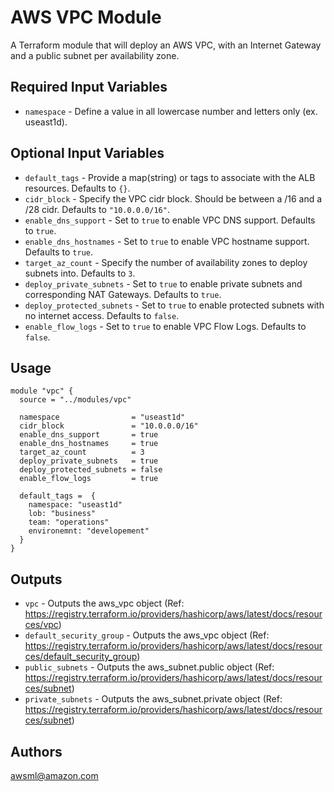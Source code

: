 AWS VPC Module
===========

A Terraform module that will deploy an AWS VPC, with an Internet Gateway and a public subnet per availability zone.

Required Input Variables
----------------------

- `namespace` - Define a value in all lowercase number and letters only (ex. useast1d).

Optional Input Variables
----------------------

- `default_tags` - Provide a map(string) or tags to associate with the ALB
resources. Defaults to `{}`.
- `cidr_block` - Specify the VPC cidr block. Should be between a /16 and a /28 cidr. Defaults to `"10.0.0.0/16"`.
- `enable_dns_support` - Set to `true` to enable VPC DNS support. Defaults to `true`.
- `enable_dns_hostnames` - Set to `true` to enable VPC hostname support. Defaults to `true`.
- `target_az_count` - Specify the number of availability zones to deploy subnets into. Defaults to `3`.
- `deploy_private_subnets` - Set to `true` to enable private subnets and corresponding NAT Gateways. Defaults to `true`.
- `deploy_protected_subnets` - Set to `true` to enable protected subnets with no internet access. Defaults to `false`.
- `enable_flow_logs` - Set to `true` to enable VPC Flow Logs. Defaults to `false`.

Usage
-----

```hcl
module "vpc" {
  source = "../modules/vpc"

  namespace                = "useast1d"
  cidr_block               = "10.0.0.0/16"
  enable_dns_support       = true
  enable_dns_hostnames     = true
  target_az_count          = 3
  deploy_private_subnets   = true
  deploy_protected_subnets = false
  enable_flow_logs         = true

  default_tags =  {
    namespace: "useast1d"
    lob: "business"
    team: "operations"
    environemnt: "developement"
  }
}
```

Outputs
----------------------

- `vpc` - Outputs the aws_vpc object (Ref: <https://registry.terraform.io/providers/hashicorp/aws/latest/docs/resources/vpc>)
- `default_security_group` - Outputs the aws_vpc object (Ref: <https://registry.terraform.io/providers/hashicorp/aws/latest/docs/resources/default_security_group>)
- `public_subnets` - Outputs the aws_subnet.public object (Ref: <https://registry.terraform.io/providers/hashicorp/aws/latest/docs/resources/subnet>)
- `private_subnets` - Outputs the aws_subnet.private object (Ref: <https://registry.terraform.io/providers/hashicorp/aws/latest/docs/resources/subnet>)

Authors
----------------------

awsml@amazon.com
